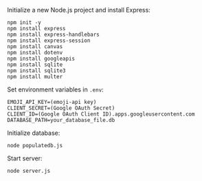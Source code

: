 Initialize a new Node.js project and install Express:
```
npm init -y
npm install express
npm install express-handlebars
npm install express-session
npm install canvas
npm install dotenv
npm install googleapis
npm install sqlite
npm install sqlite3
npm install multer
```

Set environment variables in ``.env``:
```
EMOJI_API_KEY=(emoji-api key)
CLIENT_SECRET=(Google OAuth Secret)
CLIENT_ID=(Google OAuth Client ID).apps.googleusercontent.com
DATABASE_PATH=your_database_file.db
```

Initialize database:
```
node populatedb.js
```

Start server:
```
node server.js
```
